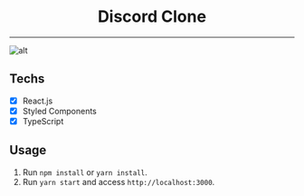<h1 align="center">
  Discord Clone
</h1>

<hr>

![alt](https://raw.github.com/luisrodriguesds/discord-clone/master/assets/discord.jpg)
## Techs

- [x] React.js
- [x] Styled Components
- [x] TypeScript

## Usage

1. Run `npm install` or `yarn install`.<br />
2. Run `yarn start` and access `http://localhost:3000`.<br />


